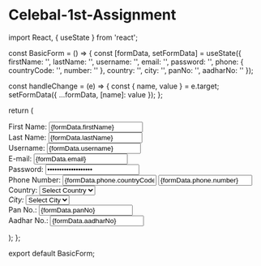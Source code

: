 # Celebal-1st-Assignment
import React, { useState } from 'react';

const BasicForm = () => {
  const [formData, setFormData] = useState({
    firstName: '',
    lastName: '',
    username: '',
    email: '',
    password: '',
    phone: {
      countryCode: '',
      number: ''
    },
    country: '',
    city: '',
    panNo: '',
    aadharNo: ''
  });

  const handleChange = (e) => {
    const { name, value } = e.target;
    setFormData({
      ...formData,
      [name]: value
    });
  };

  return (
    <form>
      <div>
        <label htmlFor="firstName">First Name:</label>
        <input
          type="text"
          id="firstName"
          name="firstName"
          value={formData.firstName}
          onChange={handleChange}
        />
      </div>
      <div>
        <label htmlFor="lastName">Last Name:</label>
        <input
          type="text"
          id="lastName"
          name="lastName"
          value={formData.lastName}
          onChange={handleChange}
        />
      </div>
      <div>
        <label htmlFor="username">Username:</label>
        <input
          type="text"
          id="username"
          name="username"
          value={formData.username}
          onChange={handleChange}
        />
      </div>
      <div>
        <label htmlFor="email">E-mail:</label>
        <input
          type="email"
          id="email"
          name="email"
          value={formData.email}
          onChange={handleChange}
        />
      </div>
      <div>
        <label htmlFor="password">Password:</label>
        <input
          type="password"
          id="password"
          name="password"
          value={formData.password}
          onChange={handleChange}
        />
      </div>
      <div>
        <label htmlFor="phone">Phone Number:</label>
        <input
          type="text"
          id="countryCode"
          name="countryCode"
          placeholder="Country Code"
          value={formData.phone.countryCode}
          onChange={handleChange}
        />
        <input
          type="text"
          id="number"
          name="number"
          placeholder="Phone Number"
          value={formData.phone.number}
          onChange={handleChange}
        />
      </div>
      <div>
        <label htmlFor="country">Country:</label>
        <select
          id="country"
          name="country"
          value={formData.country}
          onChange={handleChange}
        >
          <option value="">Select Country</option>
          {/* Add options for countries */}
        </select>
      </div>
      <div>
        <label htmlFor="city">City:</label>
        <select
          id="city"
          name="city"
          value={formData.city}
          onChange={handleChange}
        >
          <option value="">Select City</option>
          {/* Add options for cities */}
        </select>
      </div>
      <div>
        <label htmlFor="panNo">Pan No.:</label>
        <input
          type="text"
          id="panNo"
          name="panNo"
          value={formData.panNo}
          onChange={handleChange}
        />
      </div>
      <div>
        <label htmlFor="aadharNo">Aadhar No.:</label>
        <input
          type="text"
          id="aadharNo"
          name="aadharNo"
          value={formData.aadharNo}
          onChange={handleChange}
        />
      </div>
    </form>
  );
};

export default BasicForm;
